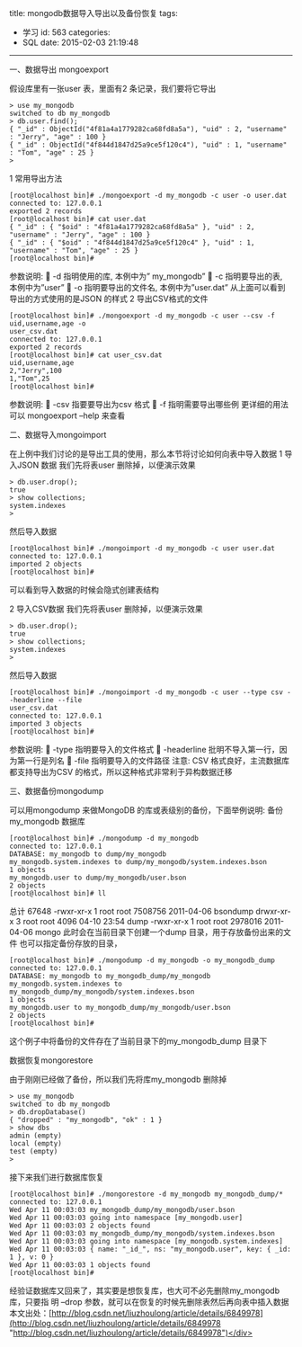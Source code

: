 title: mongodb数据导入导出以及备份恢复
tags:
  - 学习
id: 563
categories:
  - SQL
date: 2015-02-03 21:19:48
---

<div style="font-size:14px;">
一、数据导出 mongoexport

假设库里有一张user 表，里面有2 条记录，我们要将它导出

	> use my_mongodb
	switched to db my_mongodb
	> db.user.find();
	{ "_id" : ObjectId("4f81a4a1779282ca68fd8a5a"), "uid" : 2, "username" : "Jerry", "age" : 100 }
	{ "_id" : ObjectId("4f844d1847d25a9ce5f120c4"), "uid" : 1, "username" : "Tom", "age" : 25 }
	>
1 常用导出方法

	[root@localhost bin]# ./mongoexport -d my_mongodb -c user -o user.dat
	connected to: 127.0.0.1
	exported 2 records
	[root@localhost bin]# cat user.dat
	{ "_id" : { "$oid" : "4f81a4a1779282ca68fd8a5a" }, "uid" : 2, "username" : "Jerry", "age" : 100 }
	{ "_id" : { "$oid" : "4f844d1847d25a9ce5f120c4" }, "uid" : 1, "username" : "Tom", "age" : 25 }
	[root@localhost bin]#

参数说明:
 -d 指明使用的库, 本例中为” my_mongodb”
 -c 指明要导出的表, 本例中为”user”
 -o 指明要导出的文件名, 本例中为”user.dat”
从上面可以看到导出的方式使用的是JSON 的样式
2 导出CSV格式的文件

	[root@localhost bin]# ./mongoexport -d my_mongodb -c user --csv -f uid,username,age -o
	user_csv.dat
	connected to: 127.0.0.1
	exported 2 records
	[root@localhost bin]# cat user_csv.dat
	uid,username,age
	2,"Jerry",100
	1,"Tom",25
	[root@localhost bin]#

参数说明:
 -csv 指要要导出为csv 格式
 -f 指明需要导出哪些例
更详细的用法可以 mongoexport –help 来查看

二、数据导入mongoimport

在上例中我们讨论的是导出工具的使用，那么本节将讨论如何向表中导入数据
1 导入JSON 数据
我们先将表user 删除掉，以便演示效果

	> db.user.drop();
	true
	> show collections;
	system.indexes
	>

然后导入数据

	[root@localhost bin]# ./mongoimport -d my_mongodb -c user user.dat
	connected to: 127.0.0.1
	imported 2 objects
	[root@localhost bin]#

可以看到导入数据的时候会隐式创建表结构

2 导入CSV数据
我们先将表user 删除掉，以便演示效果

	> db.user.drop();
	true
	> show collections;
	system.indexes
	>

然后导入数据

	[root@localhost bin]# ./mongoimport -d my_mongodb -c user --type csv --headerline --file
	user_csv.dat
	connected to: 127.0.0.1
	imported 3 objects
	[root@localhost bin]#

参数说明:
 -type 指明要导入的文件格式
 -headerline 批明不导入第一行，因为第一行是列名
 -file 指明要导入的文件路径
注意:
CSV 格式良好，主流数据库都支持导出为CSV 的格式，所以这种格式非常利于异构数据迁移

三、数据备份mongodump

可以用mongodump 来做MongoDB 的库或表级别的备份，下面举例说明:
备份my_mongodb 数据库

	[root@localhost bin]# ./mongodump -d my_mongodb
	connected to: 127.0.0.1
	DATABASE: my_mongodb to dump/my_mongodb
	my_mongodb.system.indexes to dump/my_mongodb/system.indexes.bson
	1 objects
	my_mongodb.user to dump/my_mongodb/user.bson
	2 objects
	[root@localhost bin]# ll

总计 67648
	-rwxr-xr-x 1 root root 7508756 2011-04-06 bsondump
	drwxr-xr-x 3 root root 4096 04-10 23:54 dump
	-rwxr-xr-x 1 root root 2978016 2011-04-06 mongo
此时会在当前目录下创建一个dump 目录，用于存放备份出来的文件
也可以指定备份存放的目录，

	[root@localhost bin]# ./mongodump -d my_mongodb -o my_mongodb_dump
	connected to: 127.0.0.1
	DATABASE: my_mongodb to my_mongodb_dump/my_mongodb
	my_mongodb.system.indexes to
	my_mongodb_dump/my_mongodb/system.indexes.bson
	1 objects
	my_mongodb.user to my_mongodb_dump/my_mongodb/user.bson
	2 objects
	[root@localhost bin]#

这个例子中将备份的文件存在了当前目录下的my_mongodb_dump 目录下

数据恢复mongorestore

由于刚刚已经做了备份，所以我们先将库my_mongodb 删除掉

	> use my_mongodb
	switched to db my_mongodb
	> db.dropDatabase()
	{ "dropped" : "my_mongodb", "ok" : 1 }
	> show dbs
	admin (empty)
	local (empty)
	test (empty)
	>

接下来我们进行数据库恢复

	[root@localhost bin]# ./mongorestore -d my_mongodb my_mongodb_dump/*
	connected to: 127.0.0.1
	Wed Apr 11 00:03:03 my_mongodb_dump/my_mongodb/user.bson
	Wed Apr 11 00:03:03 going into namespace [my_mongodb.user]
	Wed Apr 11 00:03:03 2 objects found
	Wed Apr 11 00:03:03 my_mongodb_dump/my_mongodb/system.indexes.bson
	Wed Apr 11 00:03:03 going into namespace [my_mongodb.system.indexes]
	Wed Apr 11 00:03:03 { name: "_id_", ns: "my_mongodb.user", key: { _id: 1 }, v: 0 }
	Wed Apr 11 00:03:03 1 objects found
	[root@localhost bin]#

经验证数据库又回来了，其实要是想恢复库，也大可不必先删除my_mongodb 库，只要指
明 –drop 参数，就可以在恢复的时候先删除表然后再向表中插入数据
本文出处：[http://blog.csdn.net/liuzhoulong/article/details/6849978](http://blog.csdn.net/liuzhoulong/article/details/6849978 "http://blog.csdn.net/liuzhoulong/article/details/6849978")</div>
